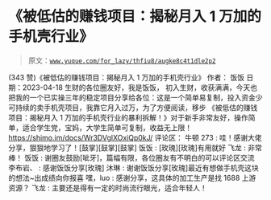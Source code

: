 # 《被低估的赚钱项目：揭秘月入 1 万加的手机壳行业》

> 原文：[`www.yuque.com/for_lazy/thfiu8/augke8c4t1dle2p2`](https://www.yuque.com/for_lazy/thfiu8/augke8c4t1dle2p2)

<ne-h2 id="bfedd241" data-lake-id="bfedd241"><ne-heading-ext><ne-heading-anchor></ne-heading-anchor><ne-heading-fold></ne-heading-fold></ne-heading-ext><ne-heading-content><ne-text id="u4ee93c16">(343 赞)《被低估的赚钱项目：揭秘月入 1 万加的手机壳行业》</ne-text></ne-heading-content></ne-h2> <ne-p id="u9770840d" data-lake-id="u9770840d"><ne-text id="u1ee99ed5">作者： 饭饭</ne-text></ne-p> <ne-p id="ud907462f" data-lake-id="ud907462f"><ne-text id="u510b27bb">日期：2023-04-18</ne-text></ne-p> <ne-p id="ub7e6fcf2" data-lake-id="ub7e6fcf2"><ne-text id="u79e5f8cc">生财的各位圈友好，我是饭饭，</ne-text></ne-p> <ne-p id="u8f9e3607" data-lake-id="u8f9e3607"><ne-text id="ufd9c33e4">初入生财，收获满满，今天也把我的一个已实操三年的稳定项目分享给各位：这是一个简单易复制，投入资金少可持续的卖手机壳项目，我靠它月入过万，为了方便阅读，移步 《被低估的赚钱项目：揭秘月入 1 万加的手机壳行业的暴利拆解！》对于新手非常友好，操作简单，适合学生党，宝妈，大学生简单可复制，收益无上限！</ne-text>[<ne-text id="ua7e1eb05">https://shimo.im/docs/Wr3DVglXOxiQp0kJ/</ne-text>](https://shimo.im/docs/Wr3DVglXOxiQp0kJ/)</ne-p> <ne-hole id="u5b2dad13" data-lake-id="u5b2dad13"><ne-card data-card-name="hr" data-card-type="block" id="QPDIC" data-event-boundary="card"><ne-p id="u1d044c5e" data-lake-id="u1d044c5e"><ne-text id="u009819a8">评论区：</ne-text></ne-p> <ne-p id="u50d9252e" data-lake-id="u50d9252e"><ne-text id="u8beaff30">牛顿 273 : 哇！感谢大佬分享，狠狠地学习了！[鼓掌][鼓掌][鼓掌]</ne-text> <ne-text id="ucf712d6b">饭饭 : [玫瑰][玫瑰]有用就好</ne-text> <ne-text id="ude4120e4">飞龙 : 非常棒！</ne-text> <ne-text id="uc44f89fc">饭饭 : 谢圈友鼓励[呲牙]，篇幅有限，各位圈友有不明白的可以评论区交流</ne-text> <ne-text id="ub06dfc24">李布岩、 : 感谢饭饭分享[玫瑰]</ne-text> <ne-text id="u39fa4b2f">沐琳 : 谢谢饭饭分享[玫瑰]最近有想做手机壳这块的想法~出成绩向你报喜</ne-text> <ne-text id="u62293e0f">嘿，luo : 感谢分享，这具体的加工生产是找 1688 上游资源？</ne-text> <ne-text id="u1e3491cb">飞龙 : 主要还是得有一定的时尚流行眼光，适合年轻人！</ne-text></ne-p></ne-card></ne-hole>